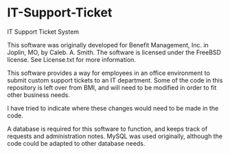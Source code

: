 # IT-Support-Ticket
IT Support Ticket System

This software was originally developed for Benefit Management, Inc. in Joplin, MO, by Caleb. A. Smith.
The software is licensed under the FreeBSD license. See License.txt for more information.

This software provides a way for employees in an office environment to submit custom support tickets to an IT department. Some of the code in this repository is left over from BMI, and will need to be modified in order to fit other business needs.

I have tried to indicate where these changes would need to be made in the code.



A database is required for this software to function, and keeps track of requests and administration notes. MySQL was used originally, although the code could be adapted to other database needs.
